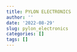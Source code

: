 ```yaml
---
title: PYLON ELECTRONICS
author: ''
date: '2022-08-29'
slug: pylon_electronics
categories: []
tags: []
---
```

